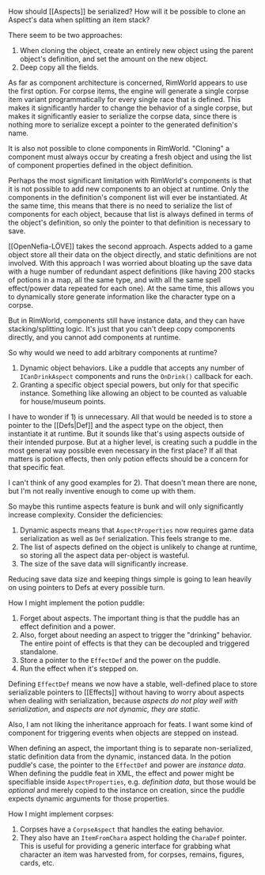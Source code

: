 How should [[Aspects]] be serialized? How will it be possible to clone an Aspect's data when splitting an item stack?

There seem to be two approaches: 

1. When cloning the object, create an entirely new object using the parent object's definition, and set the amount on the new object.
2. Deep copy all the fields.

As far as component architecture is concerned, RimWorld appears to use the first option. For corpse items, the engine will generate a single corpse item variant programmatically for every single race that is defined. This makes it significantly harder to change the behavior of a single corpse, but makes it significantly easier to serialize the corpse data, since there is nothing more to serialize except a pointer to the generated definition's name.

It is also not possible to clone components in RimWorld. "Cloning" a component must always occur by creating a fresh object and using the list of component properties defined in the object definition.

Perhaps the most significant limitation with RimWorld's components is that it is not possible to add new components to an object at runtime. Only the components in the definition's component list will ever be instantiated. At the same time, this means that there is no need to serialize the list of components for each object, because that list is always defined in terms of the object's definition, so only the pointer to that definition is necessary to save.

[[OpenNefia-LÖVE]] takes the second approach. Aspects added to a game object store all their data on the object directly, and static definitions are not involved. With this approach I was worried about bloating up the save data with a huge number of redundant aspect definitions (like having 200 stacks of potions in a map, all the same type, and with all the same spell effect/power data repeated for each one). At the same time, this allows you to dynamically store generate information like the character type on a corpse.

But in RimWorld, components still have instance data, and they can have stacking/splitting logic. It's just that you can't deep copy components directly, and you cannot add components at runtime.

So why would we need to add arbitrary components at runtime?

1. Dynamic object behaviors. Like a puddle that accepts any number of `ICanDrinkAspect` components and runs the `OnDrink()` callback for each.
2. Granting a specific object special powers, but only for that specific instance. Something like allowing an object to be counted as valuable for house/museum points.

I have to wonder if 1) is unnecessary. All that would be needed is to store a pointer to the [[Defs|Def]] and the aspect type on the object, then instantiate it at runtime. But it sounds like that's using aspects outside of their intended purpose. But at a higher level, is creating such a puddle in the most general way possible even necessary in the first place? If all that matters is potion effects, then only potion effects should be a concern for that specific feat.

I can't think of any good examples for 2). That doesn't mean there are none, but I'm not really inventive enough to come up with them.

So maybe this runtime aspects feature is bunk and will only significantly increase complexity. Consider the deficiencies:

1. Dynamic aspects means that `AspectProperties` now requires game data serialization as well as `Def` serialization. This feels strange to me.
2. The list of aspects defined on the object is unlikely to change at runtime, so storing all the aspect data per-object is wasteful.
3. The size of the save data will significantly increase.

Reducing save data size and keeping things simple is going to lean heavily on using pointers to Defs at every possible turn.

How I might implement the potion puddle:

1. Forget about aspects. The important thing is that the puddle has an effect definition and a power.
2. Also, forget about needing an aspect to trigger the "drinking" behavior. The entire point of effects is that they can be decoupled and triggered standalone.
3. Store a pointer to the `EffectDef` and the power on the puddle.
4. Run the effect when it's stepped on.

Defining `EffectDef` means we now have a stable, well-defined place to store serializable pointers to [[Effects]] without having to worry about aspects when dealing with serialization, because *aspects do not play well with serialization*, and *aspects are not dynamic, they are static*.

Also, I am not liking the inheritance approach for feats. I want some kind of component for triggering events when objects are stepped on instead.

When defining an aspect, the important thing is to separate non-serialized, static definition data from the dynamic, instanced data. In the potion puddle's case, the pointer to the `EffectDef` and power are *instance data*. When defining the puddle feat in XML, the effect and power might be specifiable inside `AspectProperties`, e.g. *definition data*, but those would be *optional* and merely copied to the instance on creation, since the puddle expects dynamic arguments for those properties.

How I might implement corpses:

1. Corpses have a `CorpseAspect` that handles the eating behavior.
2. They also have an `ItemFromChara` aspect holding the `CharaDef` pointer. This is useful for providing a generic interface for grabbing what character an item was harvested from, for corpses, remains, figures, cards, etc.